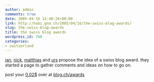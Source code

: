 ```yaml
---
author: admin
comments: true
date: 2005-04-16 12:40:26+00:00
link: http://habi.gna.ch/2005/04/16/the-swiss-blog-awards/
slug: the-swiss-blog-awards
title: the swiss blog awards
wordpress_id: 768
categories:
- switzerland
---
```



[jan](http://pieceoplastic.com/), [nick](http://bernergazette.ch/), [matthias](http://www.gutfeldt.ch/matthias/blog/index.php) and [urs](http://www.circle.ch/blog/) propose the idea of a swiss blog award. they started a page to gather comments and ideas on how to go on.
  
post your [0.02$](http://blog.ch/blog/index.php/archives/2005/04/15/swiss-blog-awards/#comments) over at [blog.ch/awards](http://blog.ch/award/)

